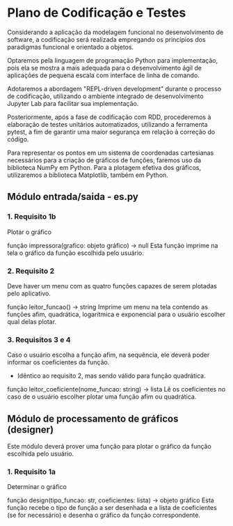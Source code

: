 # Plano de Codificação e Testes

Considerando a aplicação da modelagem funcional no desenvolvimento de software, a codificação será realizada empregando os princípios dos paradigmas funcional e orientado a objetos.

Optaremos pela linguagem de programação Python para implementação, pois ela se mostra a mais adequada para o desenvolvimento ágil de aplicações de pequena escala com interface de linha de comando.

Adotaremos a abordagem "REPL-driven development" durante o processo de codificação, utilizando o ambiente integrado de desenvolvimento Jupyter Lab para facilitar sua implementação.

Posteriormente, após a fase de codificação com RDD, procederemos à elaboração de testes unitários automatizados, utilizando a ferramenta pytest, a fim de garantir uma maior segurança em relação à correção do código.

Para representar os pontos em um sistema de coordenadas cartesianas necessários para a criação de gráficos de funções, faremos uso da biblioteca NumPy em Python. Para a plotagem efetiva dos gráficos, utilizaremos a biblioteca Matplotlib, também em Python.

## Módulo entrada/saida - es.py

### 1. Requisito 1b

Plotar o gráfico

função impressora(grafico: objeto gráfico) -> null
Esta função imprime na tela o gráfico da função escolhida pelo usuário.

### 2. Requisito 2

Deve haver um menu com as quatro funções capazes de serem plotadas pelo aplicativo.

função leitor_funcao() -> string
Imprime um menu na tela contendo as funções afim, quadrática, logarítmica e exponencial para o usuário escolher qual delas plotar.

### 3. Requisitos 3 e 4

 Caso o usuário escolha a função afim, na sequência, ele deverá poder informar os coeficientes da função.

- Idêntico ao requisito 2, mas sendo válido para função quadrática.

função leitor_coeficiente(nome_funcao: string) -> lista
Lê os coeficientes no caso de o usuário escolher plotar uma função afim ou quadrática.

## Módulo de processamento de gráficos (designer)

Este módulo deverá prover uma função para plotar o gráfico da função escolhida pelo usuário.

### 1. Requisito 1a

Determinar o gráfico

função design(tipo_funcao: str, coeficientes: lista) -> objeto gráfico
Esta função recebe o tipo de função a ser desenhada e a lista de coeficientes (se for necessário) e desenha o gráfico da função correspondente.
